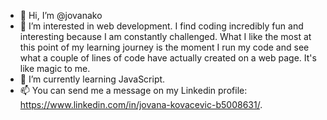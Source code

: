 - 👋 Hi, I’m @jovanako
- 👀 I’m interested in web development. I find coding incredibly fun and interesting because I am constantly challenged. What I like the most at this point of my learning journey is the moment I run my code and see what a couple of lines of code have actually created on a web page. It's like magic to me.
- 🌱 I’m currently learning JavaScript.
- 📫 You can send me a message on my Linkedin profile: https://www.linkedin.com/in/jovana-kovacevic-b5008631/.

<!---
jovanako/jovanako is a ✨ special ✨ repository because its `README.md` (this file) appears on your GitHub profile.
You can click the Preview link to take a look at your changes.
--->
